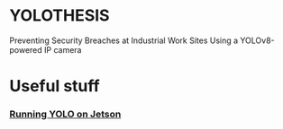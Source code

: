 # YOLOTHESIS
Preventing Security Breaches at Industrial Work Sites Using a YOLOv8-powered IP camera


# Useful stuff
### [Running YOLO on Jetson](https://docs.ultralytics.com/yolov5/tutorials/running_on_jetson_nano/#hardware-verification)
